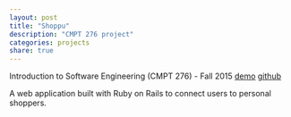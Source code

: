 ```yaml
---
layout: post
title: "Shoppu"
description: "CMPT 276 project"
categories: projects
share: true
---
```

Introduction to Software Engineering (CMPT 276) - Fall 2015
[demo](https://shoppuapp.herokuapp.com/) [github](https://github.com/automo/276-g16)

A web application built with Ruby on Rails to connect users to personal shoppers.
